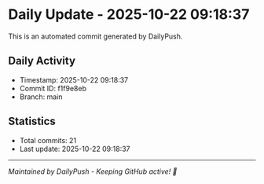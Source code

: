 # Daily Update - 2025-10-22 09:18:37

This is an automated commit generated by DailyPush.

## Daily Activity
- Timestamp: 2025-10-22 09:18:37
- Commit ID: f1f9e8eb
- Branch: main

## Statistics
- Total commits: 21
- Last update: 2025-10-22 09:18:37

---
*Maintained by DailyPush - Keeping GitHub active! 🚀*
